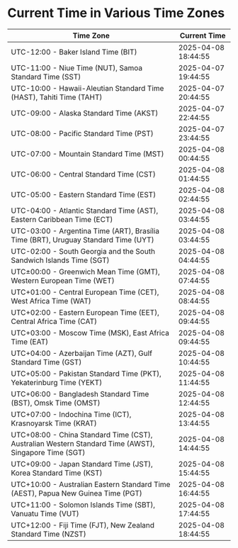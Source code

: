 # Current Time in Various Time Zones

| Time Zone | Current Time |
|-----------|--------------|
| UTC-12:00 - Baker Island Time (BIT) | 2025-04-08 18:44:55 |
| UTC-11:00 - Niue Time (NUT), Samoa Standard Time (SST) | 2025-04-07 19:44:55 |
| UTC-10:00 - Hawaii-Aleutian Standard Time (HAST), Tahiti Time (TAHT) | 2025-04-07 20:44:55 |
| UTC-09:00 - Alaska Standard Time (AKST) | 2025-04-07 22:44:55 |
| UTC-08:00 - Pacific Standard Time (PST) | 2025-04-07 23:44:55 |
| UTC-07:00 - Mountain Standard Time (MST) | 2025-04-08 00:44:55 |
| UTC-06:00 - Central Standard Time (CST) | 2025-04-08 01:44:55 |
| UTC-05:00 - Eastern Standard Time (EST) | 2025-04-08 02:44:55 |
| UTC-04:00 - Atlantic Standard Time (AST), Eastern Caribbean Time (ECT) | 2025-04-08 03:44:55 |
| UTC-03:00 - Argentina Time (ART), Brasília Time (BRT), Uruguay Standard Time (UYT) | 2025-04-08 03:44:55 |
| UTC-02:00 - South Georgia and the South Sandwich Islands Time (SGT) | 2025-04-08 04:44:55 |
| UTC±00:00 - Greenwich Mean Time (GMT), Western European Time (WET) | 2025-04-08 07:44:55 |
| UTC+01:00 - Central European Time (CET), West Africa Time (WAT) | 2025-04-08 08:44:55 |
| UTC+02:00 - Eastern European Time (EET), Central Africa Time (CAT) | 2025-04-08 09:44:55 |
| UTC+03:00 - Moscow Time (MSK), East Africa Time (EAT) | 2025-04-08 09:44:55 |
| UTC+04:00 - Azerbaijan Time (AZT), Gulf Standard Time (GST) | 2025-04-08 10:44:55 |
| UTC+05:00 - Pakistan Standard Time (PKT), Yekaterinburg Time (YEKT) | 2025-04-08 11:44:55 |
| UTC+06:00 - Bangladesh Standard Time (BST), Omsk Time (OMST) | 2025-04-08 12:44:55 |
| UTC+07:00 - Indochina Time (ICT), Krasnoyarsk Time (KRAT) | 2025-04-08 13:44:55 |
| UTC+08:00 - China Standard Time (CST), Australian Western Standard Time (AWST), Singapore Time (SGT) | 2025-04-08 14:44:55 |
| UTC+09:00 - Japan Standard Time (JST), Korea Standard Time (KST) | 2025-04-08 15:44:55 |
| UTC+10:00 - Australian Eastern Standard Time (AEST), Papua New Guinea Time (PGT) | 2025-04-08 16:44:55 |
| UTC+11:00 - Solomon Islands Time (SBT), Vanuatu Time (VUT) | 2025-04-08 17:44:55 |
| UTC+12:00 - Fiji Time (FJT), New Zealand Standard Time (NZST) | 2025-04-08 18:44:55 |
